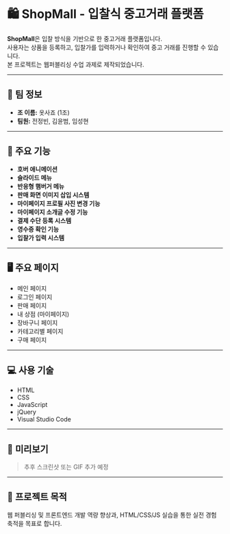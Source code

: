 # 🛍 ShopMall - 입찰식 중고거래 플랫폼

**ShopMall**은 입찰 방식을 기반으로 한 중고거래 플랫폼입니다.  
사용자는 상품을 등록하고, 입찰가를 입력하거나 확인하여 중고 거래를 진행할 수 있습니다.  
본 프로젝트는 웹퍼블리싱 수업 과제로 제작되었습니다.

---

## 👥 팀 정보
- **조 이름:** 옷사죠 (1조)
- **팀원:** 전정빈, 김윤범, 임성현

---

## 🧩 주요 기능

- **호버 애니메이션**  
- **슬라이드 메뉴**  
- **반응형 햄버거 메뉴**  
- **판매 화면 이미지 삽입 시스템**  
- **마이페이지 프로필 사진 변경 기능**  
- **마이페이지 소개글 수정 기능**  
- **결제 수단 등록 시스템**  
- **영수증 확인 기능**  
- **입찰가 입력 시스템**

---

## 🖥 주요 페이지

- 메인 페이지  
- 로그인 페이지  
- 판매 페이지  
- 내 상점 (마이페이지)  
- 장바구니 페이지  
- 카테고리별 페이지  
- 구매 페이지  

---

## 💻 사용 기술

- HTML  
- CSS  
- JavaScript  
- jQuery  
- Visual Studio Code

---

## 📸 미리보기

> 추후 스크린샷 또는 GIF 추가 예정

---

## 📌 프로젝트 목적

웹 퍼블리싱 및 프론트엔드 개발 역량 향상과, HTML/CSS/JS 실습을 통한 실전 경험 축적을 목표로 합니다.
